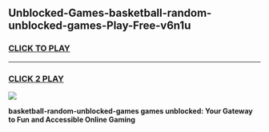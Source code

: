 
## Unblocked-Games-basketball-random-unblocked-games-Play-Free-v6n1u
<h3>
<a href="https://premium76.site?title=basketball-random-unblocked-games&ref=20A">CLICK TO PLAY</a></h3>
<hr>

<h3>
<a href="https://premium76.site?title=basketball-random-unblocked-games&ref=20A">CLICK 2 PLAY</a>
  
</h3>

<a href="https://premium76.site?title=basketball-random-unblocked-games&ref=20A"><img src="https://clearcache.store/games.png"></a>


**basketball-random-unblocked-games games unblocked: Your Gateway to Fun and Accessible Online Gaming**
